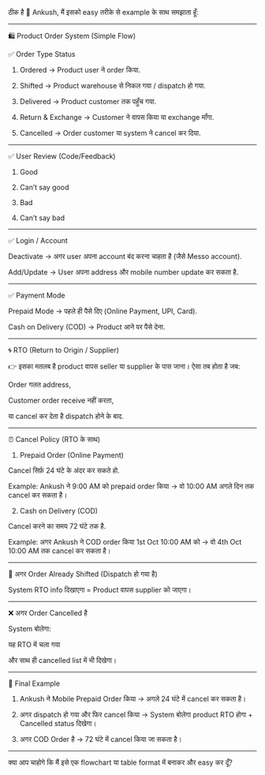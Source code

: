ठीक है 🙂 Ankush, मैं इसको easy तरीके से example के साथ समझाता हूँ:


---

🛍️ Product Order System (Simple Flow)

✅ Order Type Status

1. Ordered → Product user ने order किया.


2. Shifted → Product warehouse से निकल गया / dispatch हो गया.


3. Delivered → Product customer तक पहुँच गया.


4. Return & Exchange → Customer ने वापस किया या exchange माँगा.


5. Cancelled → Order customer या system ने cancel कर दिया.




---

✅ User Review (Code/Feedback)

1. Good


2. Can’t say good


3. Bad


4. Can’t say bad




---

✅ Login / Account

Deactivate → अगर user अपना account बंद करना चाहता है (जैसे Messo account).

Add/Update → User अपना address और mobile number update कर सकता है.



---

✅ Payment Mode

Prepaid Mode → पहले ही पैसे दिए (Online Payment, UPI, Card).

Cash on Delivery (COD) → Product आने पर पैसे देना.



---

🌀 RTO (Return to Origin / Supplier)

👉 इसका मतलब है product वापस seller या supplier के पास जाना।
ऐसा तब होता है जब:

Order गलत address,

Customer order receive नहीं करता,

या cancel कर देता है dispatch होने के बाद.



---

⏰ Cancel Policy (RTO के साथ)

1. Prepaid Order (Online Payment)

Cancel सिर्फ़ 24 घंटे के अंदर कर सकते हो.


Example:
Ankush ने 9:00 AM को prepaid order किया → वो 10:00 AM अगले दिन तक cancel कर सकता है।


2. Cash on Delivery (COD)

Cancel करने का समय 72 घंटे तक है.


Example:
अगर Ankush ने COD order किया 1st Oct 10:00 AM को → वो 4th Oct 10:00 AM तक cancel कर सकता है।




---

🚚 अगर Order Already Shifted (Dispatch हो गया है)

System RTO info दिखाएगा = Product वापस supplier को जाएगा।



---

❌ अगर Order Cancelled है

System बोलेगा:

यह RTO में चला गया

और साथ ही cancelled list में भी दिखेगा।




---

🎯 Final Example

1. Ankush ने Mobile Prepaid Order किया → अगले 24 घंटे में cancel कर सकता है।


2. अगर dispatch हो गया और फिर cancel किया → System बोलेगा product RTO होगा + Cancelled status दिखेगा।


3. अगर COD Order है → 72 घंटे में cancel किया जा सकता है।




---

क्या आप चाहोगे कि मैं इसे एक flowchart या table format में बनाकर और easy कर दूँ?

